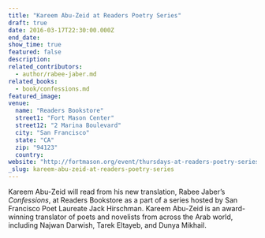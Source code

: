 ```yaml
---
title: "Kareem Abu-Zeid at Readers Poetry Series"
draft: true
date: 2016-03-17T22:30:00.000Z
end_date:
show_time: true
featured: false
description:
related_contributors:
  - author/rabee-jaber.md
related_books:
  - book/confessions.md
featured_image: 
venue:
  name: "Readers Bookstore"
  street1: "Fort Mason Center"
  street12: "2 Marina Boulevard"
  city: "San Francisco"
  state: "CA"
  zip: "94123"
  country:
website: "http://fortmason.org/event/thursdays-at-readers-poetry-series-2/"
_slug: kareem-abu-zeid-at-readers-poetry-series
---
```


Kareem Abu-Zeid will read from his new translation, Rabee Jaber’s _Confessions_, at Readers Bookstore as a part of a series hosted by San Francisco Poet Laureate Jack Hirschman. Kareem Abu-Zeid is an award-winning translator of poets and novelists from across the Arab world, including Najwan Darwish, Tarek Eltayeb, and Dunya Mikhail.

